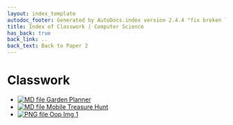 ```yaml
---
layout: index_template
autodoc_footer: Generated by AutoDocs.index version 2.4.4 "fix broken link for 'C' filetype" ⓒ Starwort, 2020
title: Index of Classwork | Computer Science
has_back: true
back_link: ..
back_text: Back to Paper 2
---
```


# **Classwork**

- [![MD file](https://img.icons8.com/windows/512/03dac6/regular-document.png) Garden Planner](./garden_planner.html)
- [![MD file](https://img.icons8.com/windows/512/03dac6/regular-document.png) Mobile Treasure Hunt](./mobile_treasure_hunt.html)
- [![PNG file](https://img.icons8.com/windows/512/03dac6/image-document.png) Oop Img 1](./oop_img_1.png)
